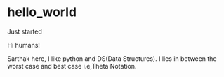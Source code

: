 # hello_world
Just started

Hi humans!

Sarthak here, I like python and DS(Data Structures).
I lies in between the worst case and best case i.e,Theta Notation.




